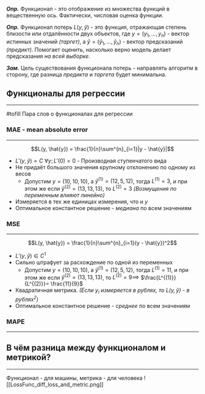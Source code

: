 
***Опр.*** Функционал - это отображение из множества функций в вещественную ось. Фактически, числовая оценка функции. 

***Опр.*** Функционал потерь $L(y, \hat{y})$ - это функция, отражающая степень близости или отдалённости двух объектов, где $y = (y_1, ..., y_n)$ - вектор истинных значений *(таргет)*, а $\hat{y} = (\hat{y}_1, ..., \hat{y}_n)$ - вектор предсказаний *(предикт)*. Помогает оценить, насколько верно модель делает предсказания *на всей выборке*. 

***Зам.*** Цель существования функционала потерь - направлять алгоритм в сторону, где разница *предикта* и *таргета* будет минимальна.

## Функционалы для регрессии
---
#tofill Пара слов о функционалах для регрессии

### MAE - mean absolute error
---
$$L(y, \hat{y}) = \frac{1}{n}\sum^{n}_{i=1}|y - \hat{y}|$$
- $L'(y, \hat{y}) = С$ $\forall y; L'(0) = 0$ - Производная ступенчатого вида
- Не придаёт большого значения крупному отклонению по одному из весов
	- Допустим $y = (10, 10, 10)$, а $\hat{y}^{(1)} = (12, 5, 12)$, тогда $L^{(1)} = 3$, и при этом же если $\hat{y}^{(2)} = (13, 13, 13)$, то $L^{(2)} = 3$ *(Возмущения по переменным влияют линейно)* 
- Измеряется в тех же единицах измерения, что и $y$
- Оптимальное константное решение - *медиана* по всем значениям
### MSE
---
$$L(y, \hat{y}) = \frac{1}{n}\sum^{n}_{i=1}(y - \hat{y})^2$$
- $L'(y, \hat{y}) \in C^1$
- Сильно штрафует за расхождение по одной из переменных
	- Допустим $y = (10, 10, 10)$, а $\hat{y}^{(1)} = (12, 5, 12)$, тогда $L^{(1)} = 11$, и при этом же если $\hat{y}^{(2)} = (13, 13, 13)$, то $L^{(2)} = 9 \implies$ $\frac{L^{(1)}}{L^{(2)}}= \frac{11}{9}$
- Квадратичная метрика. *(Если $y_i$ измеряется в рублях, то $L(y, \hat{y})$ - в рублях$^2$)*
- Оптимальное константное решение - *среднее* по всем значениям

### MAPE
---

## В чём разница между функционалом и метрикой?
---
Функционал - для машины, метрика - для человека
![[LossFunc_diff_loss_and_metric.png]]